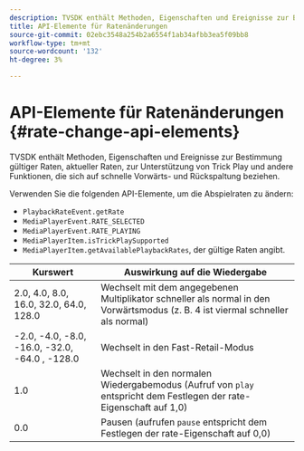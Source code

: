 ```yaml
---
description: TVSDK enthält Methoden, Eigenschaften und Ereignisse zur Bestimmung gültiger Raten, aktueller Raten, zur Unterstützung von Trick Play und andere Funktionen, die sich auf schnelle Vorwärts- und Rückspaltung beziehen.
title: API-Elemente für Ratenänderungen
source-git-commit: 02ebc3548a254b2a6554f1ab34afbb3ea5f09bb8
workflow-type: tm+mt
source-wordcount: '132'
ht-degree: 3%

---
```


# API-Elemente für Ratenänderungen {#rate-change-api-elements}

TVSDK enthält Methoden, Eigenschaften und Ereignisse zur Bestimmung gültiger Raten, aktueller Raten, zur Unterstützung von Trick Play und andere Funktionen, die sich auf schnelle Vorwärts- und Rückspaltung beziehen.

<!--<a id="section_E5D37C71323947E2AED8B866D9835E31"></a>-->

Verwenden Sie die folgenden API-Elemente, um die Abspielraten zu ändern:

* `PlaybackRateEvent.getRate`
* `MediaPlayerEvent.RATE_SELECTED`
* `MediaPlayerEvent.RATE_PLAYING`
* `MediaPlayerItem.isTrickPlaySupported`
* `MediaPlayerItem.getAvailablePlaybackRates`, der gültige Raten angibt.

| **Kurswert** | **Auswirkung auf die Wiedergabe** |
|---|---|
| 2.0, 4.0, 8.0, 16.0, 32.0, 64.0, 128.0 | Wechselt mit dem angegebenen Multiplikator schneller als normal in den Vorwärtsmodus (z. B. 4 ist viermal schneller als normal) |
| -2.0, -4.0, -8.0, -16.0, -32.0, -64.0 , -128.0 | Wechselt in den Fast-Retail-Modus |
| 1.0 | Wechselt in den normalen Wiedergabemodus (Aufruf von `play` entspricht dem Festlegen der rate-Eigenschaft auf 1,0) |
| 0.0 | Pausen (aufrufen `pause` entspricht dem Festlegen der rate-Eigenschaft auf 0,0) |
